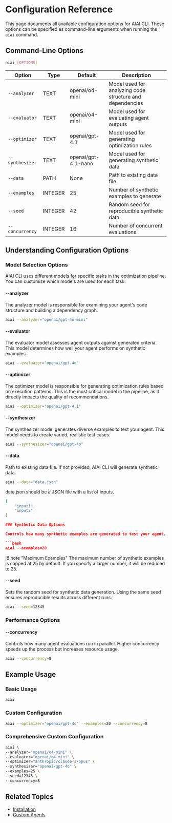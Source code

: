 # Configuration Reference

This page documents all available configuration options for AIAI CLI. These options can be specified as command-line arguments when running the `aiai` command.

## Command-Line Options

```bash
aiai [OPTIONS]
```

| Option          | Type    | Default             | Description                                              |
| --------------- | ------- | ------------------- | -------------------------------------------------------- |
| `--analyzer`    | TEXT    | openai/o4-mini      | Model used for analyzing code structure and dependencies |
| `--evaluator`   | TEXT    | openai/o4-mini      | Model used for evaluating agent outputs                  |
| `--optimizer`   | TEXT    | openai/gpt-4.1      | Model used for generating optimization rules             |
| `--synthesizer` | TEXT    | openai/gpt-4.1-nano | Model used for generating synthetic data                 |
| `--data`        | PATH    | None                | Path to existing data file                               |
| `--examples`    | INTEGER | 25                  | Number of synthetic examples to generate                 |
| `--seed`        | INTEGER | 42                  | Random seed for reproducible synthetic data              |
| `--concurrency` | INTEGER | 16                  | Number of concurrent evaluations                         |

## Understanding Configuration Options

### Model Selection Options

AIAI CLI uses different models for specific tasks in the optimization pipeline. You can customize which models are used for each task:

#### --analyzer

The analyzer model is responsible for examining your agent's code structure and building a dependency graph.

```bash
aiai --analyzer="openai/gpt-4o-mini"
```

#### --evaluator

The evaluator model assesses agent outputs against generated criteria. This model determines how well your agent performs on synthetic examples.

```bash
aiai --evaluator="openai/gpt-4o"
```

#### --optimizer

The optimizer model is responsible for generating optimization rules based on execution patterns. This is the most critical model in the pipeline, as it directly impacts the quality of recommendations.

```bash
aiai --optimizer="openai/gpt-4.1"
```

#### --synthesizer

The synthesizer model generates diverse examples to test your agent. This model needs to create varied, realistic test cases.

```bash
aiai --synthesizer="openai/gpt-4o"
```

#### --data

Path to existing data file. If not provided, AIAI CLI will generate synthetic data.

```bash
aiai --data="data.json"
```

data.json should be a JSON file with a list of inputs.

```json
[
    "input1",
    "input2",
]

### Synthetic Data Options

Controls how many synthetic examples are generated to test your agent. More examples provide better coverage but increase runtime.

```bash
aiai --examples=20
```

!!! note "Maximum Examples"
    The maximum number of synthetic examples is capped at 25 by default. If you specify a larger number, it will be reduced to 25.

#### --seed

Sets the random seed for synthetic data generation. Using the same seed ensures reproducible results across different runs.

```bash
aiai --seed=12345
```

### Performance Options

#### --concurrency

Controls how many agent evaluations run in parallel. Higher concurrency speeds up the process but increases resource usage.

```bash
aiai --concurrency=8
```

## Example Usage

### Basic Usage

```bash
aiai
```

### Custom Configuration

```bash
aiai --optimizer="openai/gpt-4o" --examples=20 --concurrency=8
```

### Comprehensive Custom Configuration

```bash
aiai \
--analyzer="openai/o4-mini" \
--evaluator="openai/o4-mini" \
--optimizer="anthropic/claude-3-opus" \
--synthesizer="openai/gpt-4o" \
--examples=25 \
--seed=12345 \
--concurrency=8
```

## Related Topics

- [Installation](../getting-started/getting-started.md)
- [Custom Agents](../examples/custom-agents.md)
